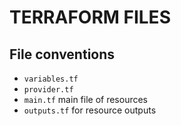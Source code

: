 # TERRAFORM FILES

## File conventions
- `variables.tf`
- `provider.tf`
- `main.tf` main file of resources
- `outputs.tf` for resource outputs